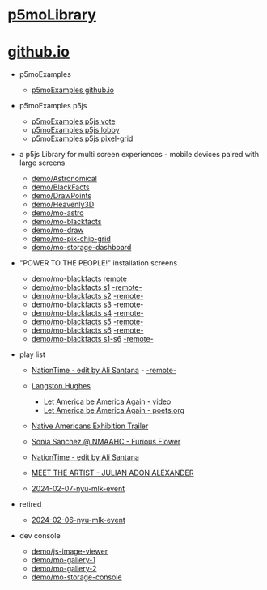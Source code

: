# [p5moLibrary](https://github.com/molab-itp/p5moLibrary)

# [github.io](https://molab-itp.github.io/p5moLibrary/src?v=48)

- p5moExamples

  - [ p5moExamples github.io ](https://molab-itp.github.io/p5moExamples)

- p5moExamples p5js

  - [ p5moExamples p5js vote ](https://editor.p5js.org/jht9629-nyu/sketches/EEafnQwr1)
  - [ p5moExamples p5js lobby ](https://editor.p5js.org/jht9629-nyu/sketches/vP6sWN4Cu)
  - [ p5moExamples p5js pixel-grid ](https://editor.p5js.org/jht9629-nyu/sketches/CntV1JQNp)

- a p5js Library for multi screen experiences - mobile devices paired with large screens

  - [demo/Astronomical](demo/Astronomical?v=48)
  - [demo/BlackFacts](demo/BlackFacts?v=48)
  - [demo/DrawPoints](demo/DrawPoints?v=48)
  - [demo/Heavenly3D](demo/Heavenly3D?v=48)
  - [demo/mo-astro](demo/mo-astro?v=48)
  - [demo/mo-blackfacts](demo/mo-blackfacts?v=48)
  - [demo/mo-draw](demo/mo-draw?v=48)
  - [demo/mo-pix-chip-grid](demo/mo-pix-chip-grid?v=48)
  - [demo/mo-storage-dashboard](demo/mo-storage-dashboard?v=48)

- "POWER TO THE PEOPLE!" installation screens

  - [demo/mo-blackfacts remote](demo/mo-blackfacts?v=48)
  - [demo/mo-blackfacts s1](demo/mo-blackfacts?v=48&group=s1&qrcode=mo-blackfacts-qrcode-1.png) [-remote-](demo/mo-blackfacts?v=48&group=s1)
  - [demo/mo-blackfacts s2](demo/mo-blackfacts?v=48&group=s2&qrcode=mo-blackfacts-qrcode-2.png) [-remote-](demo/mo-blackfacts?v=48&group=s2)
  - [demo/mo-blackfacts s3](demo/mo-blackfacts?v=48&group=s3&qrcode=mo-blackfacts-qrcode-3.png) [-remote-](demo/mo-blackfacts?v=48&group=s3)
  - [demo/mo-blackfacts s4](demo/mo-blackfacts?v=48&group=s4&qrcode=mo-blackfacts-qrcode-4.png) [-remote-](demo/mo-blackfacts?v=48&group=s4)
  - [demo/mo-blackfacts s5](demo/mo-blackfacts?v=48&group=s5&qrcode=mo-blackfacts-qrcode-5.png) [-remote-](demo/mo-blackfacts?v=48&group=s5)
  - [demo/mo-blackfacts s6](demo/mo-blackfacts?v=48&group=s6&qrcode=mo-blackfacts-qrcode-6.png) [-remote-](demo/mo-blackfacts?v=48&group=s6)
  - [demo/mo-blackfacts s1-s6](demo/mo-blackfacts?v=48&group=s1,s2,s3,s4,s5,s6&qrcode=mo-blackfacts-qrcode-1-6.png) [-remote-](demo/mo-blackfacts?v=48&group=s1,s2,s3,s4,s5,s6)

- play list

  - [NationTime - edit by Ali Santana](demo/mo-videoplayer/?playlist=-UtKxghWlvY&title=NationTime%20-%20ELUCID%20-%20BETAMAX&qrcode=NationTime.png) - [-remote-](demo/mo-videoplayer/?playlist=-UtKxghWlvY&title=NationTime%20-%20ELUCID%20-%20BETAMAX)

  - [Langston Hughes ](demo/BlackFacts?playlist=XzI3huqpCi4)

    - [Let America be America Again - video](demo/mo-blackfacts?playlist=CFNM8GB_Yp0&title=%E2%98%85)
    - [Let America be America Again - poets.org](https://poets.org/poem/let-america-be-america-again)

  - [Native Americans Exhibition Trailer](demo/BlackFacts?playlist=hpjNGTYvpxw)

  - [Sonia Sanchez @ NMAAHC - Furious Flower](demo/mo-blackfacts?playlist=FNLp8e-cfgk&title=Sonia%20Sanchez)

  - [NationTime - edit by Ali Santana](demo/mo-videoplayer?playlist=-UtKxghWlvY&title=NationTime%20-%20ELUCID%20-%20BETAMAX&qrcode=NationTime.png)

  - [MEET THE ARTIST - JULIAN ADON ALEXANDER](demo/mo-blackfacts?playlist=wk0La_2igws&title=MEET%20THE%20ARTIST%20-%20JULIAN%20ADON%20ALEXANDE%20-%20What%20it%20is&qrcode=JULIAN.png)

  - [2024-02-07-nyu-mlk-event](demo/mo-blackfacts?playlist=lG758MniLYg&qrcode=annoucement-01.png&title=2024-02-07-nyu-mlk-event)

- retired

  - [2024-02-06-nyu-mlk-event](demo/mo-blackfacts?playlist=zbRz5xTaLYI&qrcode=annoucement-01.png&title=2024-02-06-nyu-mlk-event)
  <!-- - [Weapons of White Destruction - TJ](demo/mo-blackfacts?playlist=ob8YQPGJiHY&title=Weapons%20of%20White%20Destruction%20-%20TJ&&qrcode=TJ.png) -->

- dev console

  - [demo/js-image-viewer](demo/js-image-viewer?v=48)
  - [demo/mo-gallery-1](demo/mo-gallery-1?v=48)
  - [demo/mo-gallery-2](demo/mo-gallery-2?v=48)
  - [demo/mo-storage-console](demo/mo-storage-console?v=48)

<!--

- retired
  - [demo/mo-astro-host-0](demo/mo-astro-host-0?v=48)
  - [demo/mo-astro-host-1](demo/mo-astro-host-1?v=48)
  - [demo/mo-astro-remote-0](demo/mo-astro-remote-0?v=48)
  - [demo/mo-astro-remote-1](demo/mo-astro-remote-1?v=48)

  - [demo/mo-blackfacts-host](demo/mo-blackfacts-host?v=48)
  - [demo/mo-blackfacts-remote](demo/mo-blackfacts-remote?v=48)

# https://www.youtube.com/watch?v=hpjNGTYvpxw
# The Land Carries Our Ancestors: Contemporary Art by Native Americans Exhibition Trailer

 -->
